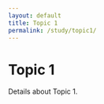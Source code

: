 ```yaml
---
layout: default
title: Topic 1
permalink: /study/topic1/
---
```


# Topic 1

Details about Topic 1.
